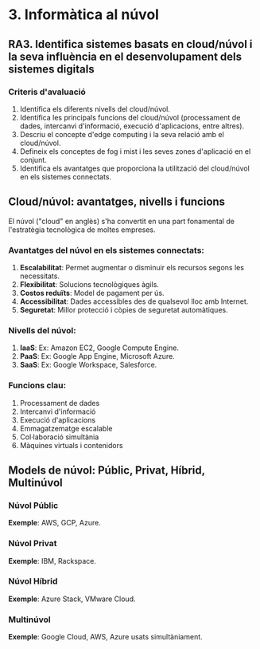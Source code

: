 
# 3. Informàtica al núvol

## RA3. Identifica sistemes basats en cloud/núvol i la seva influència en el desenvolupament dels sistemes digitals

### Criteris d'avaluació
1. Identifica els diferents nivells del cloud/núvol.
2. Identifica les principals funcions del cloud/núvol (processament de dades, intercanvi d'informació, execució d'aplicacions, entre altres).
3. Descriu el concepte d'edge computing i la seva relació amb el cloud/núvol.
4. Defineix els conceptes de fog i mist i les seves zones d'aplicació en el conjunt.
5. Identifica els avantatges que proporciona la utilització del cloud/núvol en els sistemes connectats.

## Cloud/núvol: avantatges, nivells i funcions

El núvol ("cloud" en anglès) s'ha convertit en una part fonamental de l'estratègia tecnològica de moltes empreses.

### Avantatges del núvol en els sistemes connectats:
1. **Escalabilitat**: Permet augmentar o disminuir els recursos segons les necessitats.
2. **Flexibilitat**: Solucions tecnològiques àgils.
3. **Costos reduïts**: Model de pagament per ús.
4. **Accessibilitat**: Dades accessibles des de qualsevol lloc amb Internet.
5. **Seguretat**: Millor protecció i còpies de seguretat automàtiques.

### Nivells del núvol:
1. **IaaS**: Ex: Amazon EC2, Google Compute Engine.
2. **PaaS**: Ex: Google App Engine, Microsoft Azure.
3. **SaaS**: Ex: Google Workspace, Salesforce.

### Funcions clau:
1. Processament de dades
2. Intercanvi d'informació
3. Execució d'aplicacions
4. Emmagatzematge escalable
5. Col·laboració simultània
6. Màquines virtuals i contenidors

## Models de núvol: Públic, Privat, Híbrid, Multinúvol
### Núvol Públic
**Exemple**: AWS, GCP, Azure.

### Núvol Privat
**Exemple**: IBM, Rackspace.

### Núvol Híbrid
**Exemple**: Azure Stack, VMware Cloud.

### Multinúvol
**Exemple**: Google Cloud, AWS, Azure usats simultàniament.

